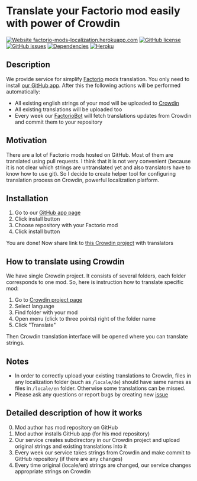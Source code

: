 # Translate your Factorio mod easily with power of Crowdin

[![Website factorio-mods-localization.herokuapp.com](https://img.shields.io/website-up-down-green-red/https/factorio-mods-localization.herokuapp.com.svg)](https://factorio-mods-localization.herokuapp.com/)
[![GitHub license](https://img.shields.io/github/license/dima74/factorio-mods-localization.svg)](https://github.com/dima74/factorio-mods-localization/blob/master/LICENSE)
[![GitHub issues](https://img.shields.io/github/issues/dima74/factorio-mods-localization.svg)](https://GitHub.com/dima74/factorio-mods-localization/issues/)
[![Dependencies](https://david-dm.org/dima74/factorio-mods-localization.png)](https://david-dm.org/dima74/factorio-mods-localization)
[![Heroku](https://heroku-badge.herokuapp.com/?app=factorio-mods-localization&svg=1)](https://factorio-mods-localization.herokuapp.com/)

## Description
We provide service for simplify [Factorio](https://www.factorio.com/) mods translation. You only need to install [our GitHub app][1]. After this the following actions will be performed automatically:

* All existing english strings of your mod will be uploaded to [Crowdin](https://crowdin.com/)
* All existing translations will be uploaded too
* Every week our [FactorioBot](https://github.com/factorio-mods-helper) will fetch translations updates from Crowdin and commit them to your repository

## Motivation
There are a lot of Factorio mods hosted on GitHub. Most of them are translated using pull requests. I think that it is not very convenient (because it is not clear which strings are untranslated yet and also translators have to know how to use git). So I decide to create helper tool for configuring translation process on Crowdin, powerful localization platform.

## Installation
1. Go to our [GitHub app page][1]
2. Click install button
3. Choose repository with your Factorio mod
4. Click install button

You are done! Now share link to [this Crowdin project][2] with translators

## How to translate using Crowdin
We have single Crowdin project. It consists of several folders, each folder corresponds to one mod. So, here is instruction how to translate specific mod:

1. Go to [Crowdin project page][2]
2. Select language
3. Find folder with your mod
4. Open menu (click to three points) right of the folder name
5. Click "Translate"

Then Crowdin translation interface will be opened where you can translate strings.

## Notes

* In order to correctly upload your existing translations to Crowdin, files in any localization folder (such as `/locale/de`) should have same names as files in `/locale/en` folder. Otherwise some translations can be missed.
* Please ask any questions or report bugs by creating new [issue](https://github.com/dima74/factorio-mods-localization/issues)

## Detailed description of how it works
0. Mod author has mod repository on GitHub
1. Mod author installs GitHub app (for his mod repository)
2. Our service creates subdirectory in our Crowdin project and upload original strings and existing translations into it
3. Every week our service takes strings from Crowdin and make commit to GitHub repository (if there are any changes)
4. Every time original (locale/en) strings are changed, our service changes appropriate strings on Crowdin 


  [1]: https://github.com/apps/factorio-mods-localization-helper
  [2]: https://crowdin.com/project/factorio-mods-localization
